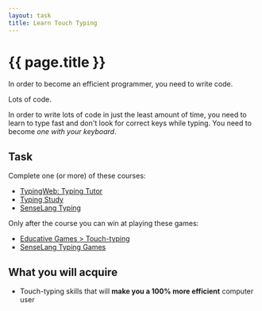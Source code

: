 ```yaml
---
layout: task
title: Learn Touch Typing
---
```

{{ page.title }}
================

In order to become an efficient programmer, you need to write code.

Lots of code.

In order to write lots of code in just the least amount of time, you need to learn to type fast and don't look for correct keys while typing.
You need to become _one with your keyboard_.

Task
----
Complete one (or more) of these courses:

* [TypingWeb: Typing Tutor](http://www.typingweb.com/typingtutor/)
* [Typing Study](http://www.typingstudy.com/)
* [SenseLang Typing](http://www.sense-lang.org/typing/tutor/lessons.php?lang=EN&lesson=40)

Only after the course you can win at playing these games:

* [Educative Games > Touch-typing](http://educative-games.org/#touch-typing/moontype-episode-2)
* [SenseLang Typing Games](http://games.sense-lang.org/)

What you will acquire
---------------------
* Touch-typing skills that will **make you a 100% more efficient** computer user
